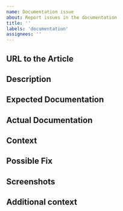 ```yaml
---
name: Documentation issue
about: Report issues in the documentation
title: ''
labels: 'documentation'
assignees: ''
---
```


<!-- Please provide a general summary of the issue in the title above -->

## URL to the Article
<!-- Please provide to the document that you report the issue for -->

## Description
<!-- Please provide a more detailed introduction to the issue itself, and why you consider it to be a documentation issue -->

## Expected Documentation
<!-- Please tell what you expected to find in the documentation -->

## Actual Documentation
<!-- Please tell what you found in the documentation -->

## Context
<!-- How has this issue affected you? What were you trying to accomplish? -->

## Possible Fix
<!-- Not obligatory, but suggest a fix or reason for the issue -->

## Screenshots
<!-- If applicable, please add screenshots to help explain your problem. -->

## Additional context
<!-- Please add any other context about the problem here. -->